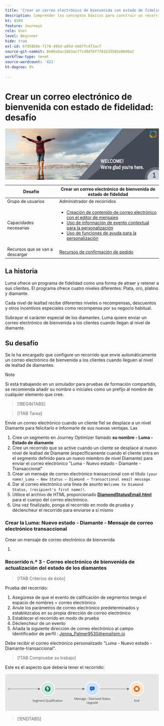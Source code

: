 ```yaml
---
title: 'Crear un correo electrónico de bienvenida con estado de fidelidad: desafío'
description: Comprender los conceptos básicos para construir un recorrido en el lienzo del recorrido.
kt: 8109
feature: Journeys
role: User
level: Beginner
hide: true
exl-id: 6fd58b8e-7178-495d-a85d-eb67fc4f3acf
source-git-commit: 8e06a9ac16b3ac77cd9d76f7f81b35592e8606a2
workflow-type: tm+mt
source-wordcount: '421'
ht-degree: 8%

---
```


# Crear un correo electrónico de bienvenida con estado de fidelidad: desafío

![Correo electrónico de bienvenida del estado de fidelidad de AJO: desafiar titular](/help/challenges/assets/email-assets/luma-transactional-onboarding-1.png)

| Desafío | Crear un correo electrónico de bienvenida de estado de fidelidad |
|---|---|
| Grupo de usuarios | Administrador de recorridos |
| Capacidades necesarias | <ul><li>[Creación de contenido de correo electrónico con el editor de mensajes](https://experienceleague.adobe.com/docs/journey-optimizer-learn/tutorials/create-messages/create-email-content-with-the-message-editor.html?lang=en)</li> <li>[Uso de información de evento contextual para la personalización](https://experienceleague.adobe.com/docs/journey-optimizer-learn/tutorials/personalize-content/use-contextual-event-information-for-personalization.html?lang=en)</li><li>[Uso de funciones de ayuda para la personalización](https://experienceleague.adobe.com/docs/journey-optimizer-learn/tutorials/personalize-content/use-helper-functions-for-personalization.html?lang=en)</li></ul> |
| Recursos que se van a descargar | [Recursos de confirmación de pedido](/help/challenges/assets/email-assets/order-confirmation-assets.zip) |

## La historia

Luma ofrece un programa de fidelidad como una forma de atraer y retener a sus clientes. El programa ofrece cuatro niveles diferentes: Plata, oro, platino y diamante.

Cada nivel de lealtad recibe diferentes niveles o recompensas, descuentos y otros incentivos especiales como recompensa por su negocio habitual.

Subrayar el carácter especial de los diamantes. Luma quiere enviar un correo electrónico de bienvenida a los clientes cuando llegan al nivel de diamante.

## Su desafío

Se le ha encargado que configure un recorrido que envíe automáticamente un correo electrónico de bienvenida a los clientes cuando lleguen al nivel de lealtad de diamantes.

>[!NOTE]
> Si está trabajando en un simulador para pruebas de formación compartido, se recomienda añadir su nombre o iniciales como un prefijo al nombre de cualquier elemento que cree.

>[!BEGINTABS]

>[!TAB Tarea]

Envíe un correo electrónico cuando un cliente fiel se desplace a un nivel Diamante para felicitarlo e informarle de sus nuevas ventajas. Las

1. Cree un segmento en Journey Optimizer llamado **su nombre - Luma - Estado de diamante**
2. Cree un recorrido que se active cuando un cliente se desplace al nuevo nivel de lealtad de Diamante (específicamente cuando el cliente entra en el segmento definido para un nuevo miembro de nivel Diamante) para enviar el correo electrónico &quot;Luma - Nuevo estado - Diamante - Transaccional&quot;
1. Crear un mensaje de correo electrónico transaccional con el título `(your name)_Luma – New Status – Diamond – Transactional email message`.
2. Dar al correo electrónico una línea de asunto `Welcome to Diamond Status, (recipient's first name)!`.
3. Utilice el archivo de HTML proporcionado **[DiamondStatusEmail.html](/help/challenges/assets/email-assets/DiamondStatusEmail.html)** para el cuerpo del correo electrónico.
3. Una vez finalizado, ponga el recorrido en modo de prueba y déclencheur el recorrido para enviarse a sí mismo  


### Crear la Luma: Nuevo estado - Diamante - Mensaje de correo electrónico transaccional

Crear un mensaje de correo electrónico de bienvenida

1. 

### **Recorrido n.º 3 - Correo electrónico de bienvenida de actualización del estado de los diamantes**


>[!TAB Criterios de éxito]

Prueba del recorrido:

1. Asegúrese de que el evento de calificación de segmentos tenga el espacio de nombres = correo electrónico
2. Anule los parámetros de correo electrónico predeterminados y establézcalos en su propia dirección de correo electrónico
3. Establecer el recorrido en modo de prueba
4. Déclencheur de un evento
5. Añada la siguiente dirección de correo electrónico al campo Identificador de perfil : Jenna_Palmer9530@emailsim.io

Debe recibir el correo electrónico personalizado &quot;Luma - Nuevo estado - Diamante-transaccional&quot;.

>[!TAB Compruebe su trabajo]

Este es el aspecto que debería tener el recorrido:

![Diamond-status-upgrade-recorrido](/help/challenges/assets/journey-luma-diamond-status-upgrade.png)

>[!ENDTABS]
